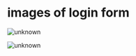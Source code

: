 # images of login form
![unknown](https://user-images.githubusercontent.com/95962046/150683837-e913fd09-2198-4da3-9a5a-d15ab019a5f3.png)

![unknown](https://user-images.githubusercontent.com/95962046/150683922-f876ec4a-986d-47d6-81b4-c9d9be59408d.png)
